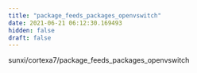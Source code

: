 ```yaml
---
title: "package_feeds_packages_openvswitch"
date: 2021-06-21 06:12:30.169493
hidden: false
draft: false
---
```


sunxi/cortexa7/package_feeds_packages_openvswitch

